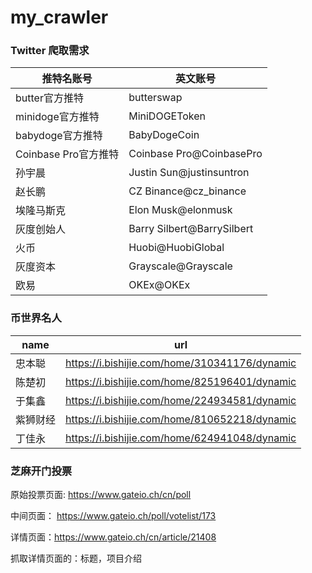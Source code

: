 # my_crawler

###  Twitter 爬取需求

| 推特名账号           | 英文账号                   |
| -------------------- | -------------------------- |
| butter官方推特       | butterswap                 |
| minidoge官方推特     | MiniDOGEToken              |
| babydoge官方推特     | BabyDogeCoin               |
| Coinbase Pro官方推特 | Coinbase Pro@CoinbasePro   |
| 孙宇晨               | Justin Sun@justinsuntron   |
| 赵长鹏               | CZ Binance@cz_binance      |
| 埃隆马斯克           | Elon Musk@elonmusk         |
| 灰度创始人           | Barry Silbert@BarrySilbert |
| 火币                 | Huobi@HuobiGlobal          |
| 灰度资本             | Grayscale@Grayscale        |
| 欧易                 | OKEx@OKEx                  |

### 币世界名人

| name     | url                                           |
| -------- | --------------------------------------------- |
| 忠本聪   | https://i.bishijie.com/home/310341176/dynamic |
| 陈楚初   | https://i.bishijie.com/home/825196401/dynamic |
| 于集鑫   | https://i.bishijie.com/home/224934581/dynamic |
| 紫狮财经 | https://i.bishijie.com/home/810652218/dynamic |
| 丁佳永   | https://i.bishijie.com/home/624941048/dynamic |

### 芝麻开门投票

原始投票页面: https://www.gateio.ch/cn/poll

中间页面： https://www.gateio.ch/poll/votelist/173

详情页面：https://www.gateio.ch/cn/article/21408

抓取详情页面的：标题，项目介绍

